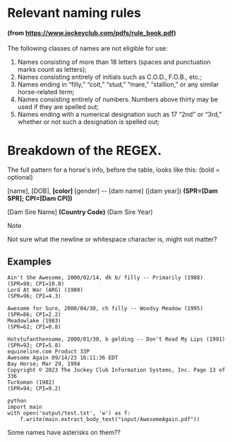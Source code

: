 # Relevant naming rules
#### (from https://www.jockeyclub.com/pdfs/rule_book.pdf)



The following classes of names are not eligible for use:
1. Names consisting of more than 18 letters (spaces and punctuation marks count as letters);
2. Names consisting entirely of initials such as C.O.D., F.O.B., etc.;
3. Names ending in “filly,” “colt,” “stud,” “mare,” “stallion,” or any similar horse-related term;
4. Names consisting entirely of numbers. Numbers above thirty may be used if they are spelled out;
5. Names ending with a numerical designation such as 17 “2nd” or “3rd,” whether or not such a designation is spelled out;


# Breakdown of the REGEX.
The full pattern for a horse's info, before the table, looks like this: (bold = optional)


\[name\], \[DOB\], **\[color\]** \[gender\] -- \[dam name\] (\[dam year\]) **(SPR=\[Dam SPR\]; CPI=\[Dam CPI\])**

\[Dam Sire Name\] **(Country Code)** (Dam Sire Year)

> [!NOTE]
> Not sure what the newline or whitespace character is, might not matter?


## Examples
```
Ain't She Awesome, 2000/02/14, dk b/ filly -- Primarily (1988) (SPR=98; CPI=10.8)
Lord At War (ARG) (1980)
(SPR=96; CPI=4.3)
```

```
Awesome for Sure, 2000/04/30, ch filly -- Woodsy Meadow (1995) (SPR=86; CPI=2.2)
Meadowlake (1983)
(SPR=62; CPI=0.8)
```

```
Hotstufanthensome, 2000/01/30, b gelding -- Don't Read My Lips (1991) (SPR=92; CPI=5.8)
equineline.com Product 33P
Awesome Again 09/14/23 16:11:36 EDT
Bay Horse; Mar 29, 1994
Copyright © 2023 The Jockey Club Information Systems, Inc. Page 13 of 336
Turkoman (1982)
(SPR=94; CPI=9.2)
```

```
python
import main
with open('output/test.txt', 'w') as f:
    f.write(main.extract_body_text("input/AwesomeAgain.pdf"))
```

Some names have asterisks on them??